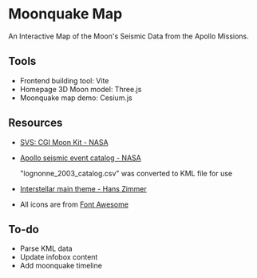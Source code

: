 # Moonquake Map
An Interactive Map of the Moon's Seismic Data from the Apollo Missions. 

## Tools 
- Frontend building tool: Vite
- Homepage 3D Moon model: Three.js
- Moonquake map demo: Cesium.js

## Resources
- [SVS: CGI Moon Kit - NASA](https://svs.gsfc.nasa.gov/cgi-bin/details.cgi?aid=4720)
- [Apollo seismic event catalog - NASA](https://pds-geosciences.wustl.edu/lunar/urn-nasa-pds-apollo_seismic_event_catalog/data/)

  "lognonne_2003_catalog.csv" was converted to KML file for use 
- [Interstellar main theme - Hans Zimmer](https://www.youtube.com/watch?v=UDVtMYqUAyw)
- All icons are from [Font Awesome](https://fontawesome.com/)

## To-do
- Parse KML data 
- Update infobox content
- Add moonquake timeline
